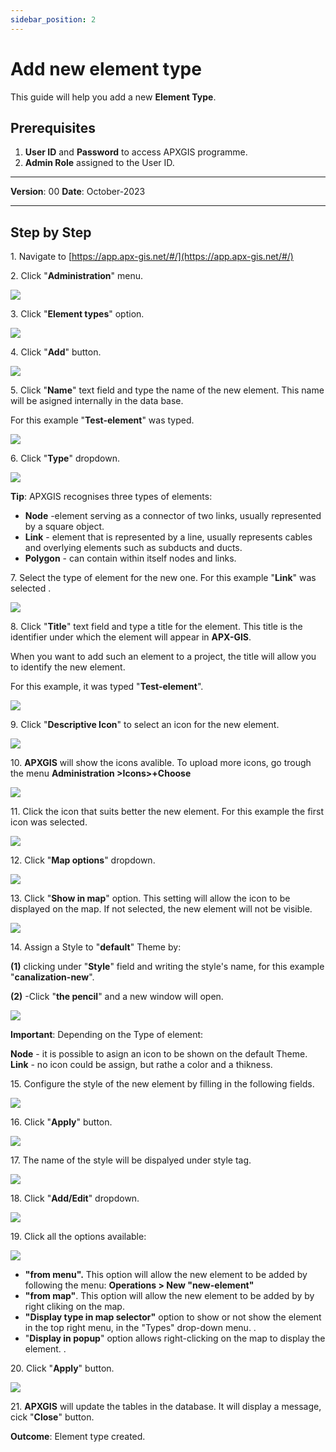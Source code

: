 ```yaml
---
sidebar_position: 2
---
```


# Add new element type

This guide will help you add a new **Element Type**.

## **Prerequisites**
1.	**User ID** and **Password** to access APXGIS programme.
2.	**Admin Role** assigned to the User ID.

------------

**Version**: 00
**Date**: October-2023

------------
## **Step by Step**

1\. Navigate to [https://app.apx-gis.net/#/](https://app.apx-gis.net/#/)


2\. Click "**Administration**" menu.

![](/img/MNG-LMT-CRE-01/MNG-LMT-CRE-01-STP-02.png)

3\. Click "**Element types**" option.

![](/img/MNG-LMT-CRE-01/MNG-LMT-CRE-01-STP-03.png)

4\. Click "**Add**" button.

![](/img/MNG-LMT-CRE-01/MNG-LMT-CRE-01-STP-04.png)

5\. Click "**Name**" text field and type the name of the new element. This name will be asigned internally in the data base.

For this example "**Test-element**" was typed.

![](/img/MNG-LMT-CRE-01/MNG-LMT-CRE-01-STP-05.png)

6\. Click "**Type**" dropdown.

![](/img/MNG-LMT-CRE-01/MNG-LMT-CRE-01-STP-06.png)

**Tip**: APXGIS recognises three types of elements:

- **Node** \-element serving as a connector of two links, usually represented by a square object.
- **Link** \- element that is represented by a line, usually  represents cables and overlying elements such as subducts and ducts.
- **Polygon** \- can contain within itself nodes and links.


7\. Select the type of element for the new one. For this example "**Link**" was selected .

![](/img/MNG-LMT-CRE-01/MNG-LMT-CRE-01-STP-07.png)

8\. Click "**Title**" text field and type a title for the element. This title is the identifier under which the element will appear in **APX-GIS**. 

When you want to add such an element to a project, the title will allow you to identify the new element.

For this example, it was typed "**Test-element**".

![](/img/MNG-LMT-CRE-01/MNG-LMT-CRE-01-STP-08.png)

9\. Click "**Descriptive Icon**" to select an icon for the new element.

![](/img/MNG-LMT-CRE-01/MNG-LMT-CRE-01-STP-09.png)

10\. **APXGIS** will show the icons avalible. To upload more icons, go trough the menu **Administration &gt;Icons&gt;+Choose**

![](/img/MNG-LMT-CRE-01/MNG-LMT-CRE-01-STP-10.png)

11\. Click the icon that suits better the new element. For this example the first icon was selected.

![](/img/MNG-LMT-CRE-01/MNG-LMT-CRE-01-STP-11.png)

12\. Click "**Map options**" dropdown.


![](/img/MNG-LMT-CRE-01/MNG-LMT-CRE-01-STP-12.png)

13\. Click "**Show in map**" option. This setting will allow the icon to be displayed on the map. If not selected, the new element will not be visible.

![](/img/MNG-LMT-CRE-01/MNG-LMT-CRE-01-STP-13.png)

14\. Assign a Style to "**default**" Theme by:

**(1)** clicking under "**Style**" field and writing the style's name, for this example "**canalization-new**".

**(2)** -Click "**the pencil**" and a new window will open.

![](/img/MNG-LMT-CRE-01/MNG-LMT-CRE-01-STP-14.png)

**Important**: Depending on the Type of element:

**Node** - it is possible to asign an icon to be shown on the default Theme.
**Link** - no icon could be assign, but rathe a color and a thikness.

15\. Configure the style of the new element by filling in the following fields.

![](/img/MNG-LMT-CRE-01/MNG-LMT-CRE-01-STP-15.png)

16\. Click "**Apply**" button.

![](/img/MNG-LMT-CRE-01/MNG-LMT-CRE-01-STP-16.png)

17\. The name of the style will be dispalyed under style tag.

![](/img/MNG-LMT-CRE-01/MNG-LMT-CRE-01-STP-17.png)

18\. Click "**Add/Edit**" dropdown.

![](/img/MNG-LMT-CRE-01/MNG-LMT-CRE-01-STP-18.png)

19\. Click all the options available:

![](/img/MNG-LMT-CRE-01/MNG-LMT-CRE-01-STP-19.png)
- **"from menu".** This option will allow the new element to be added by following the menu: **Operations &gt; New "new-element"**
- **"from map"**. This option will allow the new element to be added by by right cliking on the map.
- **"Display type in map selector"**  option to show or not show the element in the top right menu, in the "Types" drop-down menu. .
- "**Display in popup**" option allows right-clicking on the map to display the element. .

20\. Click "**Apply**" button.

![](/img/MNG-LMT-CRE-01/MNG-LMT-CRE-01-STP-20.png)


21\. **APXGIS**  will update the tables in the database. It will display a message, cick "**Close**" button.


**Outcome**: Element type created.

